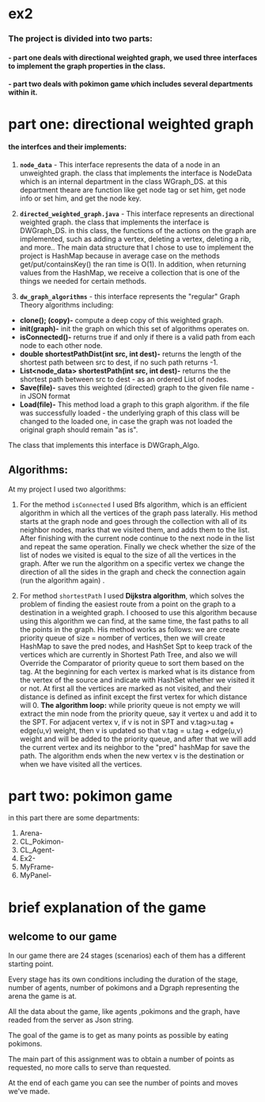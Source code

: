 # ex2

### The project is divided into two parts: 

#### - part one deals with directional weighted graph, we used three  interfaces to implement the graph properties in the class. 
#### - part two deals with pokimon game שhich includes several departments within it.

   # part one: directional weighted graph
   

#### the interfces and their implements: 
 1. **`node_data`** - This interface represents the data of a node in an unweighted graph.
the class that implements the interface is NodeData which is an internal department in the class WGraph_DS.
at this department theare are function like get node tag or set him, get node info or set him, and get the node key.

 2. **`directed_weighted_graph.java`** - This interface represents an directional weighted graph.
the class that implements the interface is DWGraph_DS.
in this class, the functions of the actions on the graph are implemented, such as adding a vertex, deleting a vertex, deleting a rib, and more..
The main data structure that I chose to use to implement the project is HashMap because in average case on the methods get/put/containsKey() the ran time is O(1).
In addition, when returning values from the HashMap, we receive a collection that is one of the things we needed for certain methods.
 
 3.  **`dw_graph_algorithms`** - this interface represents the "regular" Graph Theory algorithms including:
 * **clone(); (copy)-** compute a deep copy of this weighted graph.
 * **init(graph)-** init the graph on which this set of algorithms operates on.
 * **isConnected()-** returns true if and only if  there is a valid path from each node to each other node.
 * **double shortestPathDist(int src, int dest)-** returns the length of the shortest path between src to dest, if no such path returns -1.
 * **List<node_data> shortestPath(int src, int dest)-** returns the the shortest path between src to dest - as an ordered List of nodes.
 * **Save(file)-** saves this weighted (directed) graph to the given
file name - in JSON format
 * **Load(file)-**  This method load a graph to this graph algorithm.
if the file was successfully loaded - the underlying graph of this class will be changed to the loaded one, in case the graph was not loaded the original graph should remain "as is".
 
  The class that implements this interface is DWGraph_Algo.

## Algorithms:

At  my project I used two algorithms:

1. For the method `isConnected` I used Bfs algorithm, which is an efficient algorithm in which all the vertices of the graph pass laterally.
His method starts at the graph node and goes through the collection with all of its neighbor nodes, marks that we visited them, and adds them to the list. After finishing with the current node continue to the next node in the list and repeat the same operation.
Finally we check whether the size of the list of nodes we visited is equal to the size of all the vertices in the graph.
After we run the algorithm on a specific vertex we change the direction of all the sides in the graph and check the connection again (run the algorithm again) .

2. For method  `shortestPath` I used **Dijkstra algorithm**, which solves the problem of finding the easiest route from a point on the graph to a destination in a weighted graph. 
I  choosed to use this algorithm because using this algorithm we can find, at the same time, the fast paths to all the points in the graph.
His method works as follows:
we are create priority queue of size = nomber of vertices, then we will create HashMap to save the pred nodes, and HashSet Spt to keep track of the vertices which are currently in Shortest Path Tree, and also we will Override the Comparator of priority queue to sort them based on the tag.
At the beginning for each vertex is marked what is its distance from the vertex of the source and indicate with HashSet whether we visited it or not.
At first all the vertices are marked as not visited, and their distance is defined as infinit except the first vertex for which distance will 0.
**The algorithm loop:**
while priority queue is not empty we will extract the min node from the priority queue, say it vertex u and add it to the SPT.
For adjacent vertex v, if v is not in SPT and v.tag>u.tag + edge(u,v) weight, then v is updated so that v.tag  = u.tag + edge(u,v) weight and will be added to the priority queue, and after that we will add the current vertex and its neighbor to the "pred" hashMap for save the path.
The algorithm ends when the new vertex v is the destination or when we have visited all the vertices.

# part two: pokimon game
in this part there are some departments:

 1. Arena-
 2. CL_Pokimon-
 3. CL_Agent-
 4. Ex2-
 5. MyFrame-
 6. MyPanel-

#  brief explanation of the game
## welcome to our game

In our game there are 24 stages (scenarios) each of them has a different starting point.

Every stage has its own conditions including the duration of the stage, number of agents, number of pokimons and a Dgraph representing the arena the game is at.

All the data about the game, like agents ,pokimons and the graph, have readed from the server as Json string.

The goal of the game is to get as many points as possible by eating pokimons.

The main part of this assignment was to obtain a number of points as requested, no more calls to serve than requested.

At the end of each game you can see the number of points and moves we've made.




